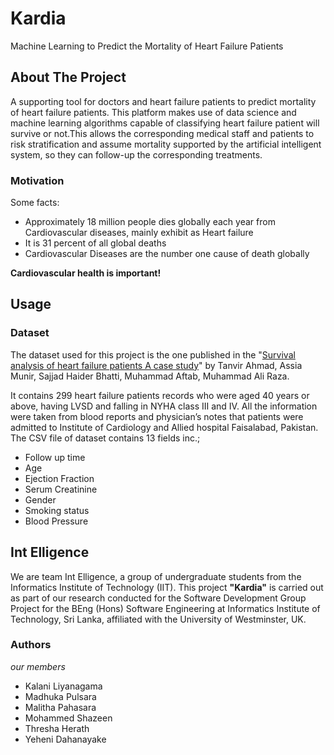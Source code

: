 # Kardia

Machine Learning to Predict the Mortality of Heart Failure Patients

## About The Project

A supporting tool for doctors and heart failure patients to predict mortality of heart failure patients.
This platform makes use of data science and machine learning algorithms capable of classifying heart failure patient will survive or not.This allows the corresponding medical staff and patients to risk stratification and assume mortality supported by the artificial intelligent system, so they can follow-up the corresponding treatments.

### Motivation

Some facts:
- Approximately 18 million people dies globally each year from Cardiovascular diseases, mainly exhibit as Heart failure
-  It is 31 percent of all global deaths
- Cardiovascular Diseases are the number one cause of death globally

**Cardiovascular health is important!**

## Usage

### Dataset 

The dataset used for this project is the one published in the "[Survival analysis of heart failure patients A case study](https://plos.figshare.com/articles/dataset/Survival_analysis_of_heart_failure_patients_A_case_study/5227684/1)" by Tanvir Ahmad, Assia Munir, Sajjad Haider Bhatti, Muhammad Aftab, Muhammad Ali Raza.

It contains 299 heart failure patients records who were aged 40 years or above, having LVSD and falling in NYHA class III and IV. All the information were taken from blood reports and physician’s notes that patients were admitted to Institute of Cardiology and Allied hospital Faisalabad, Pakistan. The CSV file of dataset contains 13 fields inc.;
- Follow up time
- Age
- Ejection Fraction
- Serum Creatinine
- Gender
- Smoking status
- Blood Pressure

## Int Elligence 

We are team Int Elligence, a group of undergraduate students from the Informatics Institute of Technology (IIT). This project **"Kardia"** is carried out as part of our research conducted for the Software Development Group Project for the BEng (Hons) Software Engineering at Informatics Institute of Technology, Sri Lanka, affiliated with the University of Westminster, UK.

### Authors

*our members*

- Kalani Liyanagama
- Madhuka Pulsara
- Malitha Pahasara
- Mohammed Shazeen
- Thresha Herath
- Yeheni Dahanayake
